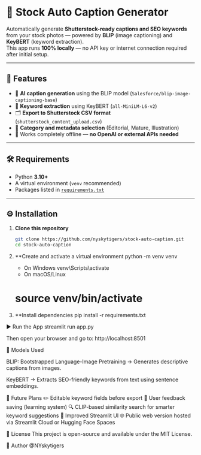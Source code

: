 # 📸 Stock Auto Caption Generator

Automatically generate **Shutterstock-ready captions and SEO keywords** from your stock photos — powered by **BLIP** (image captioning) and **KeyBERT** (keyword extraction).  
This app runs **100% locally** — no API key or internet connection required after initial setup.

---

## 🚀 Features
- 🧠 **AI caption generation** using the BLIP model (`Salesforce/blip-image-captioning-base`)
- 🔑 **Keyword extraction** using KeyBERT (`all-MiniLM-L6-v2`)
- 🗂️ **Export to Shutterstock CSV format** (`shutterstock_content_upload.csv`)
- 🎨 **Category and metadata selection** (Editorial, Mature, Illustration)
- 💾 Works completely offline — **no OpenAI or external APIs needed**

---

## 🛠️ Requirements
- Python **3.10+**
- A virtual environment (`venv` recommended)
- Packages listed in [`requirements.txt`](./requirements.txt)

---

## ⚙️ Installation

1. **Clone this repository**
   ```bash
   git clone https://github.com/nyskytigers/stock-auto-caption.git
   cd stock-auto-caption

2. **Create and activate a virtual environment
    python -m venv venv
   - On Windows
    venv\Scripts\activate
   - On macOS/Linux
    # source venv/bin/activate

4. **Install dependencies
    pip install -r requirements.txt

▶️ Run the App
    streamlit run app.py

Then open your browser and go to: 
    http://localhost:8501


🧠 Models Used

BLIP: Bootstrapped Language-Image Pretraining
→ Generates descriptive captions from images.

KeyBERT
→ Extracts SEO-friendly keywords from text using sentence embeddings.


🧩 Future Plans
✏️ Editable keyword fields before export
💬 User feedback saving (learning system)
🔍 CLIP-based similarity search for smarter keyword suggestions
🎨 Improved Streamlit UI
🌐 Public web version hosted via Streamlit Cloud or Hugging Face Spaces

🪪 License
This project is open-source and available under the MIT License.

👤 Author
@NYskytigers
